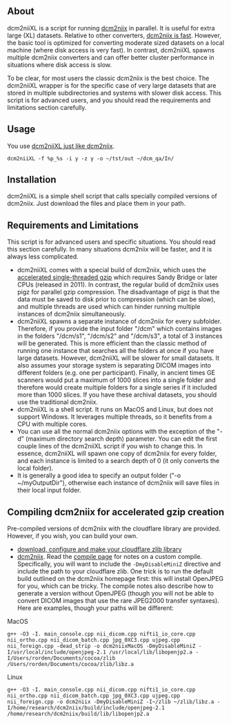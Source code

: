 ## About

dcm2niiXL is a script for running [dcm2niix](https://github.com/rordenlab/dcm2niix) in parallel. It is useful for extra large (XL) datasets. Relative to other converters, [dcm2niix is fast](https://www.nitrc.org/plugins/mwiki/index.php/dcm2nii:MainPage#Alternatives). However, the basic tool is optimized for converting moderate sized datasets on a local machine (where disk access is very fast). In contrast, dcm2niiXL spawns multiple dcm2niix converters and can offer better cluster performance in situations where disk access is slow.

To be clear, for most users the classic dcm2niix is the best choice. The dcm2niiXL wrapper is for the specific case of very large datasets that are stored in multiple subdirectories and systems with slower disk access. This script is for advanced users, and you should read the requirements and limitations section carefully.

## Usage

You use [dcm2niiXL just like dcm2niix](https://www.nitrc.org/plugins/mwiki/index.php/dcm2nii:MainPage#General_Usage).

```
dcm2niiXL -f %p_%s -i y -z y -o ~/tst/out ~/dcm_qa/In/
```

## Installation

dcm2niiXL is a simple shell script that calls specially compiled versions of dcm2niix. Just download the files and place them in your path.

## Requirements and Limitations

This script is for advanced users and specific situations. You should read this section carefully. In many situations dcm2niix will be faster, and it is always less complicated.

- dcm2niiXL comes with a special build of dcm2niix, which uses the [accelerated single-threaded gzip](https://github.com/cloudflare/zlib) which requires Sandy Bridge or later CPUs (released in 2011). In contrast, the regular build of dcm2niix uses pigz for parallel gzip compression. The disadvantage of pigz is that the data must be saved to disk prior to compression (which can be slow), and multiple threads are used which can hinder running multiple instances of dcm2niix simultaneously.
 - dcm2niiXL spawns a separate instance of dcm2niix for every subfolder. Therefore, if you provide the input folder "/dcm" which contains images in the folders "/dcm/s1", "/dcm/s2" and "/dcm/s3", a total of 3 instances will be generated. This is more efficient than the classic method of running one instance that searches all the folders at once if you have large datasets. However, dcm2niiXL will be slower for small datasets. It also assumes your storage system is separating DICOM images into different folders (e.g. one per participant). Finally, in ancient times GE scanners would put a maximum of 1000 slices into a single folder and therefore would create multiple folders for a single series if it included more than 1000 slices. If you have these archival datasets, you should use the traditional dcm2niix.
 - dcm2niiXL is a shell script. It runs on MacOS and Linux, but does not support Windows. It leverages multiple threads, so it benefits from a CPU with multiple cores.
 - You can use all the normal dcm2niix options with the exception of the "-d" (maximum directory search depth) parameter. You can edit the first couple lines of the dcm2niiXL script if you wish to change this. In essence, dcm2niiXL will spawn one copy of dcm2niix for every folder, and each instance is limited to a search depth of 0 (it only converts the local folder).
  - It is generally a good idea to specify an output folder ("-o ~/myOutputDir"), otherwise each instance of dcm2niix will save files in their local input folder.

## Compiling dcm2niix for accelerated gzip creation

Pre-compiled versions of dcm2niix with the cloudflare library are provided. However, if you wish, you can build your own.

- [download, configure and make your cloudflare zlib library](https://github.com/cloudflare/zlib)
- [dcm2niix](https://github.com/rordenlab/dcm2niix). Read the [compile page](https://github.com/rordenlab/dcm2niix/blob/master/COMPILE.md) for notes on a custom compile. Specifically, you will want to include the `-DmyDisableMiniZ` directive and include the path to your cloudflare zlib. One trick is to run the default build outlined on the dcm2niix homepage first: this will install OpenJPEG for you, which can be tricky. The compile notes also describe how to generate a version without OpenJPEG (though you will not be able to convert DICOM images that use the rare JPEG2000 transfer syntaxes). Here are examples, though your paths will be different:

MacOS

```
g++ -O3 -I. main_console.cpp nii_dicom.cpp nifti1_io_core.cpp nii_ortho.cpp nii_dicom_batch.cpp jpg_0XC3.cpp ujpeg.cpp nii_foreign.cpp -dead_strip -o dcm2niixMacOS -DmyDisableMiniZ -I/usr/local/include/openjpeg-2.1 /usr/local/lib/libopenjp2.a -I/Users/rorden/Documents/cocoa/zlib /Users/rorden/Documents/cocoa/zlib/libz.a
```

Linux
```
g++ -O3 -I. main_console.cpp nii_dicom.cpp nifti1_io_core.cpp nii_ortho.cpp nii_dicom_batch.cpp jpg_0XC3.cpp ujpeg.cpp nii_foreign.cpp -o dcm2niix -DmyDisableMiniZ -I~/zlib ~/zlib/libz.a -I/home/research/dcm2niix/build/include/openjpeg-2.1 /home/research/dcm2niix/build/lib/libopenjp2.a
```
